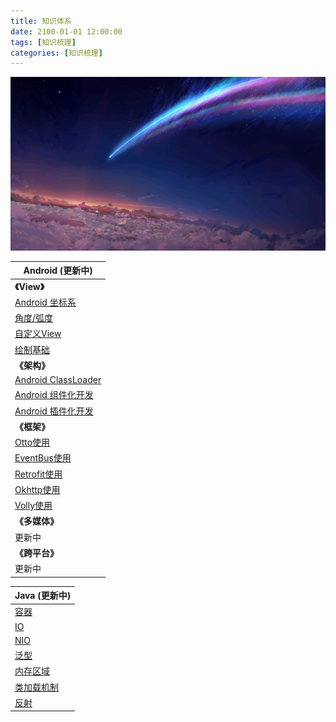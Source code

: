 ```yaml
---
title: 知识体系
date: 2100-01-01 12:00:00
tags: [知识梳理]
categories: [知识梳理]
---
```


![](knowlageinorder/timg.jpg)

<!--more-->

| Android  (更新中)                                                                  |
| ------------------------------------------------------------------------------- |
| **《View》**                                                                      |
| [Android 坐标系](https://marktsy.github.io/2020/03/23/androidviewbase1/)           |
| [角度/弧度](https://marktsy.github.io/2020/03/23/androidviewbase2/)                 |
| [自定义View](https://marktsy.github.io/2020/03/23/androidviewpro1/)                |
| [绘制基础](https://marktsy.github.io/2020/03/23/androidviewpro2/)                   |
| **《架构》**                                                                        |
| [Android ClassLoader](https://marktsy.github.io/2020/04/06/androidclassloader/) |
| [Android 组件化开发](https://marktsy.github.io/2020/04/08/androidzujianhua/)         |
| [Android 插件化开发](https://marktsy.github.io/2020/04/09/androidplugin/)            |
| **《框架》**                                                                        |
| [Otto使用](https://marktsy.github.io/2020/03/12/androidottousage/)                |
| [EventBus使用](https://marktsy.github.io/2020/03/12/androideventbususage/)        |
| [Retrofit使用](https://marktsy.github.io/2020/03/12/androidretorfituse/)          |
| [Okhttp使用](https://marktsy.github.io/2020/03/12/androidokttpuse/)               |
| [Volly使用](https://marktsy.github.io/2020/03/11/androidvolleyuse/)               |
| **《多媒体》**                                                                       |
| 更新中                                                                             |
| **《跨平台》**                                                                       |
| 更新中                                                                             |

| Java (更新中)                                                     |
| -------------------------------------------------------------- |
| [容器](https://marktsy.github.io/2020/03/12/javacollector/)      |
| [IO](https://marktsy.github.io/2020/03/12/javaio/)             |
| [NIO](https://marktsy.github.io/2020/03/12/nio/)               |
| [泛型](https://marktsy.github.io/2020/03/30/javagenercity/)      |
| [内存区域](https://marktsy.github.io/2020/04/05/javaneicun)        |
| [类加载机制](https://marktsy.github.io/2020/04/05/javaclassloader/) |
| [反射](https://marktsy.github.io/2020/04/08/javareflect/)        |

